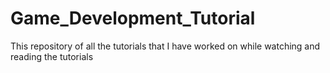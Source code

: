 # Game_Development_Tutorial
This repository of all the tutorials that I have worked on while watching and reading the tutorials
